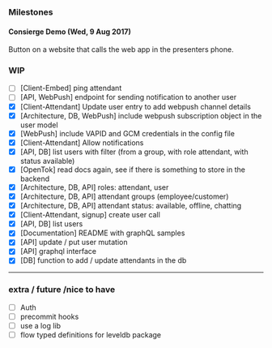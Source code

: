 ### Milestones

#### Consierge Demo (Wed, 9 Aug 2017)

Button on a website that calls the web app in the presenters phone.

### WIP
  - [ ]  [Client-Embed] ping attendant 
  - [ ]  [API, WebPush] endpoint for sending notification to another user
  - [x]  [Client-Attendant] Update user entry to add webpush channel details
  - [x]  [Architecture, DB, WebPush] include webpush subscription object in the user model
  - [x]  [WebPush] include VAPID and GCM credentials in the config file
  - [x]  [Client-Attendant] Allow notifications
  - [x]  [API, DB] list users with filter (from a group, with role attendant, with status available)
  - [x]  [OpenTok] read docs again, see if there is something to store in the backend
  - [x]  [Architecture, DB, API] roles: attendant, user
  - [x]  [Architecture, DB, API] attendant groups (employee/customer)
  - [x]  [Architecture, DB, API] attendant status: available, offline, chatting
  - [x]  [Client-Attendant, signup] create user call 
  - [x]  [API, DB] list users
  - [x]  [Documentation] README with graphQL samples
  - [x]  [API] update / put user mutation
  - [x]  [API] graphql interface
  - [x]  [DB] function to add / update attendants in the db

-----

### extra / future /nice to have

- [ ] Auth
- [ ] precommit hooks
- [ ] use a log lib
- [ ] flow typed definitions for leveldb package
